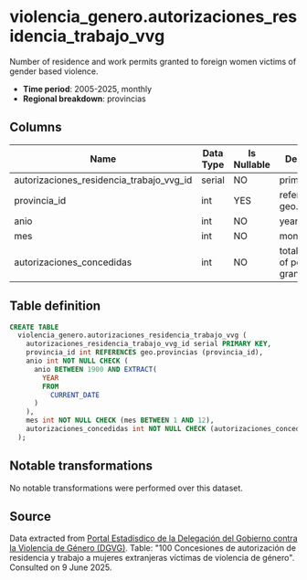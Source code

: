 # violencia_genero.autorizaciones_residencia_trabajo_vvg

Number of residence and work permits granted to foreign women victims of gender based violence.

- **Time period**: 2005-2025, monthly
- **Regional breakdown**: provincias

## Columns

| Name | Data Type | Is Nullable | Description |
| --- | --- | --- | --- |
| autorizaciones_residencia_trabajo_vvg_id | serial | NO | primary key |
| provincia_id | int | YES | references geo.provincias |
| anio | int | NO | year |
| mes | int | NO | month |
| autorizaciones_concedidas | int | NO | total number of permits granted |

## Table definition

```sql
CREATE TABLE
  violencia_genero.autorizaciones_residencia_trabajo_vvg (
    autorizaciones_residencia_trabajo_vvg_id serial PRIMARY KEY,
    provincia_id int REFERENCES geo.provincias (provincia_id),
    anio int NOT NULL CHECK (
      anio BETWEEN 1900 AND EXTRACT(
        YEAR
        FROM
          CURRENT_DATE
      )
    ),
    mes int NOT NULL CHECK (mes BETWEEN 1 AND 12),
    autorizaciones_concedidas int NOT NULL CHECK (autorizaciones_concedidas >= 0)
  );
```

## Notable transformations
No notable transformations were performed over this dataset.

## Source
Data extracted from <a href="https://estadisticasviolenciagenero.igualdad.gob.es/" target="_blank">Portal Estadísdico de la Delegación del Gobierno contra la Violencia de Género (DGVG)</a>. Table: "100 Concesiones de autorización de residencia y trabajo a mujeres extranjeras víctimas de violencia de género".
Consulted on 9 June 2025.
